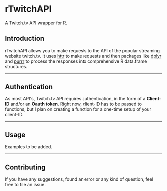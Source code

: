 # rTwitchAPI
A Twitch.tv API wrapper for R.

## Introduction
rTwitchAPI allows you to make requests to the API of the popular streaming website twitch.tv. It uses [httr](https://cran.r-project.org/web/packages/httr/index.html) to make requests and then packages like [dplyr](https://cran.r-project.org/web/packages/tidyverse/index.html) and [purrr](https://cran.r-project.org/web/packages/purrr/index.html) to process the responses into comprehensive R data.frame structures.

---

## Authentication
As most API's, Twitch.tv API requires authentication, in the form of a **Client-ID** and/or an **Oauth token**. Right now, client-ID has to be passed to functions, but I plan on creating a function for a one-time setup of your client-ID.

--- 

## Usage

Examples to be added.

---

## Contributing

If you have any suggestions, found an error or any kind of question, feel free to file an issue.
